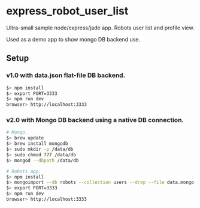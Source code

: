 # express_robot_user_list
Ultra-small sample node/express/jade app. Robots user list and profile view.

Used as a demo app to show mongo DB backend use.

## Setup

### v1.0 with data.json flat-file DB backend.

```zsh
$> npm install
$> export PORT=3333
$> npm run dev
browser> http://localhost:3333
```

### v2.0 with Mongo DB backend using a native DB connection.

```zsh
# Mongo.
$> brew update
$> brew install mongodb
$> sudo mkdir -p /data/db
$> sudo chmod 777 /data/db
$> mongod --dbpath /data/db

# Robots app.
$> npm install
$> mongoimport --db robots --collection users --drop --file data.mongo
$> export PORT=3333
$> npm run dev
browser> http://localhost:3333
```
